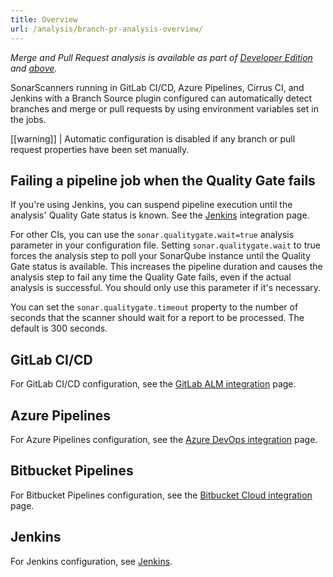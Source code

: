 ```yaml
---
title: Overview
url: /analysis/branch-pr-analysis-overview/
---
```


_Merge and Pull Request analysis is available as part of [Developer Edition](https://redirect.sonarsource.com/editions/developer.html) and [above](https://www.sonarsource.com/plans-and-pricing/)._

SonarScanners running in GitLab CI/CD, Azure Pipelines, Cirrus CI, and Jenkins with a Branch Source plugin configured can automatically detect branches and merge or pull requests by using environment variables set in the jobs.

[[warning]]
| Automatic configuration is disabled if any branch or pull request properties have been set manually.

## Failing a pipeline job when the Quality Gate fails
If you're using Jenkins, you can suspend pipeline execution until the analysis' Quality Gate status is known. See the [Jenkins](/analysis/jenkins/) integration page.

For other CIs, you can use the `sonar.qualitygate.wait=true` analysis parameter in your configuration file. Setting `sonar.qualitygate.wait` to true forces the analysis step to poll your SonarQube instance until the Quality Gate status is available. This increases the pipeline duration and causes the analysis step to fail any time the Quality Gate fails, even if the actual analysis is successful. You should only use this parameter if it's necessary.

You can set the `sonar.qualitygate.timeout` property to the number of seconds that the scanner should wait for a report to be processed. The default is 300 seconds.

## GitLab CI/CD
For GitLab CI/CD configuration, see the [GitLab ALM integration](/analysis/gitlab-integration/) page.

## Azure Pipelines
For Azure Pipelines configuration, see the [Azure DevOps integration](/analysis/azuredevops-integration/) page.

## Bitbucket Pipelines
For Bitbucket Pipelines configuration, see the [Bitbucket Cloud integration](/analysis/bitbucket-cloud-integration/) page.

## Jenkins
For Jenkins configuration, see [Jenkins](/analysis/jenkins/).
